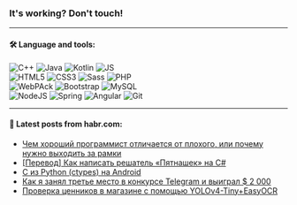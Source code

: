 ### It's working? Don't touch!

---

#### 🛠️ Language and tools:

![C++](https://img.shields.io/badge/C++-informational?logo=c%2B%2B&style=flat&logoColor=white&color=9C033A)
![Java](https://img.shields.io/badge/Java-informational?logo=java&style=flat&logoColor=white&color=007396)
![Kotlin](https://img.shields.io/badge/Kotlin-informational?logo=Kotlin&style=flat&logoColor=white&color=0095D5)
![JS](https://img.shields.io/badge/JS-informational?logo=javaScript&style=flat&logoColor=black&color=F7Df1E) <br>
![HTML5](https://img.shields.io/badge/HTML5-informational?logo=html5&style=flat&logoColor=white&color=E34F26)
![CSS3](https://img.shields.io/badge/CSS3-informational?logo=css3&style=flat&logoColor=white&color=157286)
![Sass](https://img.shields.io/badge/Saas-informational?logo=sass&style=flat&logoColor=white&color=hotpink)
![PHP](https://img.shields.io/badge/PHP-informational?logo=php&style=flat&logoColor=white&color=777BB4) <br>
![WebPAck](https://img.shields.io/badge/WebPack-informational?logo=webPack&style=flat&logoColor=white&color=FF6F00)
![Bootstrap](https://img.shields.io/badge/Bootstrap-informational?logo=Bootstrap&style=flat&logoColor=white&color=7952B3)
![MySQL](https://img.shields.io/badge/MySQL-informational?logo=MySQL&style=flat&logoColor=white&color=00f) <br>
![NodeJS](https://img.shields.io/badge/NodeJS-informational?logo=node.js&style=flat&logoColor=white&color=43853D)
![Spring](https://img.shields.io/badge/Spring-informational?logo=Spring&style=flat&logoColor=white&color=0A9EDC)
![Angular](https://img.shields.io/badge/Vue-informational?logo=vue.js&style=flat&logoColor=white&color=red)
![Git](https://img.shields.io/badge/Git-informational?logo=git&style=flat&logoColor=white&color=darkorange)

___

#### 💬 Latest posts from habr.com:

<!-- BLOG-POST-LIST:START -->
- [Чем хороший программист отличается от плохого, или почему нужно выходить за рамки](https://habr.com/ru/post/656979/?utm_source=habrahabr&utm_medium=rss&utm_campaign=656979)
- [[Перевод] Как написать решатель «Пятнашек» на C#](https://habr.com/ru/post/655629/?utm_source=habrahabr&utm_medium=rss&utm_campaign=655629)
- [C из Python &lpar;ctypes&rpar; на Android](https://habr.com/ru/post/656453/?utm_source=habrahabr&utm_medium=rss&utm_campaign=656453)
- [Как я занял третье место в конкурсе Telegram и выиграл $ 2 000](https://habr.com/ru/post/657067/?utm_source=habrahabr&utm_medium=rss&utm_campaign=657067)
- [Проверка ценников в магазине с помощью YOLOv4-Tiny+EasyOCR](https://habr.com/ru/post/657031/?utm_source=habrahabr&utm_medium=rss&utm_campaign=657031)
<!-- BLOG-POST-LIST:END -->
